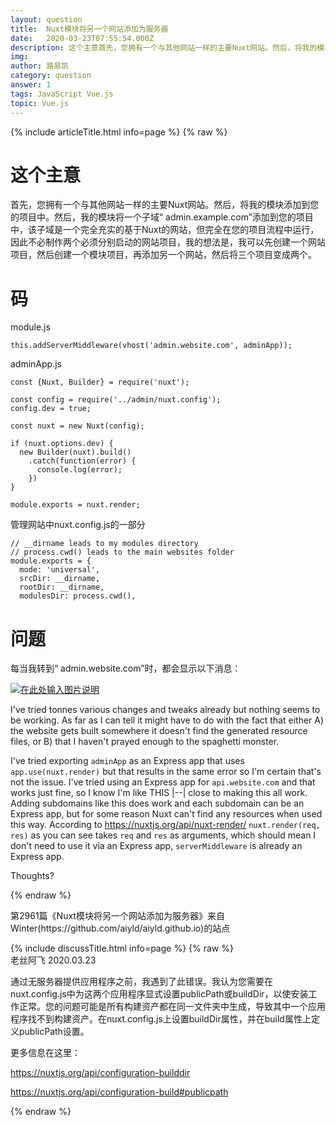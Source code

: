 ```yaml
---
layout: question
title:  Nuxt模块将另一个网站添加为服务器
date:   2020-03-23T07:55:54.000Z
description: 这个主意首先，您拥有一个与其他网站一样的主要Nuxt网站。然后，将我的模块添加到您的项目中。然后，我的模块将一个子域“ admin.example.c...
img: 
author: 路易凯
category: question
answer: 1
tags: JavaScript Vue.js
topic: Vue.js
---
```

<div class="article-root">
  <div class="article">
    {% include articleTitle.html info=page %}
    {% raw %}
    <div class="article-content"><h1><font style="vertical-align: inherit;"><font style="vertical-align: inherit;">这个主意</font></font></h1>

<p><font style="vertical-align: inherit;"><font style="vertical-align: inherit;">首先，您拥有一个与其他网站一样的主要Nuxt网站。</font><font style="vertical-align: inherit;">然后，将我的模块添加到您的项目中。</font><font style="vertical-align: inherit;">然后，我的模块将一个子域“ admin.example.com”添加到您的项目中，该子域是一个完全充实的基于Nuxt的网站，但完全在您的项目流程中运行，因此不必制作两个必须分别启动的网站项目，我的想法是，我可以先创建一个网站项目，然后创建一个模块项目，再添加另一个网站，然后将三个项目变成两个。</font></font></p>

<h1><font style="vertical-align: inherit;"><font style="vertical-align: inherit;">码</font></font></h1>

<p><font style="vertical-align: inherit;"><font style="vertical-align: inherit;">module.js</font></font></p>

<pre><code>this.addServerMiddleware(vhost('admin.website.com', adminApp));
</code></pre>

<p><font style="vertical-align: inherit;"><font style="vertical-align: inherit;">adminApp.js</font></font></p>

<pre><code>const {Nuxt, Builder} = require('nuxt');<font></font>
<font></font>
const config = require('../admin/nuxt.config');<font></font>
config.dev = true;<font></font>
<font></font>
const nuxt = new Nuxt(config);<font></font>
<font></font>
if (nuxt.options.dev) {<font></font>
  new Builder(nuxt).build()<font></font>
    .catch(function(error) {<font></font>
      console.log(error);<font></font>
    })<font></font>
}<font></font>
<font></font>
module.exports = nuxt.render;<font></font>
</code></pre>

<p><font style="vertical-align: inherit;"><font style="vertical-align: inherit;">管理网站中nuxt.config.js的一部分</font></font></p>

<pre><code>// __dirname leads to my modules directory<font></font>
// process.cwd() leads to the main websites folder<font></font>
module.exports = {<font></font>
  mode: 'universal',<font></font>
  srcDir: __dirname,<font></font>
  rootDir: __dirname,<font></font>
  modulesDir: process.cwd(),<font></font>
</code></pre>

<h1><font style="vertical-align: inherit;"><font style="vertical-align: inherit;">问题</font></font></h1>

<p><font style="vertical-align: inherit;"><font style="vertical-align: inherit;">每当我转到“ admin.website.com”时，都会显示以下消息：</font></font></p>

<p><a href="https://www.samyoc.com//uploads/users/24196/images/thumbnails/1584950154816.png" data-src="https://www.samyoc.com//uploads/users/24196/images/1584950154816.png" rel="noreferrer"><img src="https://i.stack.imgur.com/eCbeN.png" alt="在此处输入图片说明"></a></p>

<p>I've tried tonnes various changes and tweaks already but nothing seems to be working. As far as I can tell it might have to do with the fact that either A) the website gets built somewhere it doesn't find the generated resource files, or B) that I haven't prayed enough to the spaghetti monster.</p>

<p>I've tried exporting <code>adminApp</code> as an Express app that uses <code>app.use(nuxt.render)</code> but that results in the same error so I'm certain that's not the issue. I've tried using an Express app for <code>api.website.com</code> and that works just fine, so I know I'm like THIS |--| close to making this all work. Adding subdomains like this does work and each subdomain can be an Express app, but for some reason Nuxt can't find any resources when used this way. According to <a href="https://nuxtjs.org/api/nuxt-render/" rel="noreferrer">https://nuxtjs.org/api/nuxt-render/</a> <code>nuxt.render(req, res)</code> as you can see takes <code>req</code> and <code>res</code> as arguments, which should mean I don't need to use it via an Express app, <code>serverMiddleware</code> is already an Express app.</p>

<p>Thoughts?</p></div>
    {% endraw %}
  </div>
  <p class="winter_mark">第2961篇《Nuxt模块将另一个网站添加为服务器》来自Winter(https://github.com/aiyld/aiyld.github.io)的站点</p>
  <div class="discuss-wrapper">
    {% include discussTitle.html info=page %}
    {% raw %}
    <div class="discuss-item">
        <div class="discuss-parent">
          <div class="discuss-meta">
            <span class="discuss-user">老丝阿飞</span>
            <span class="discuss-time">2020.03.23</span>
          </div>
          <div class="discuss-comment"><p><font style="vertical-align: inherit;"><font style="vertical-align: inherit;">通过无服务器提供应用程序之前，我遇到了此错误。</font><font style="vertical-align: inherit;">我认为您需要在nuxt.config.js中为这两个应用程序显式设置publicPath或buildDir，以使安装工作正常。</font><font style="vertical-align: inherit;">您的问题可能是所有构建资产都在同一文件夹中生成，导致其中一个应用程序找不到构建资产。</font><font style="vertical-align: inherit;">在nuxt.config.js上设置buildDir属性，并在build属性上定义publicPath设置。</font></font></p>

<p><font style="vertical-align: inherit;"><font style="vertical-align: inherit;">更多信息在这里：</font></font></p>

<p><a href="https://nuxtjs.org/api/configuration-builddir" rel="nofollow noreferrer"><font style="vertical-align: inherit;"><font style="vertical-align: inherit;">https://nuxtjs.org/api/configuration-builddir</font></font></a></p>

<p><a href="https://nuxtjs.org/api/configuration-build#publicpath" rel="nofollow noreferrer"><font style="vertical-align: inherit;"><font style="vertical-align: inherit;">https://nuxtjs.org/api/configuration-build#publicpath</font></font></a></p></div>
        </div></div>
    {% endraw %}
  </div>
<div>
